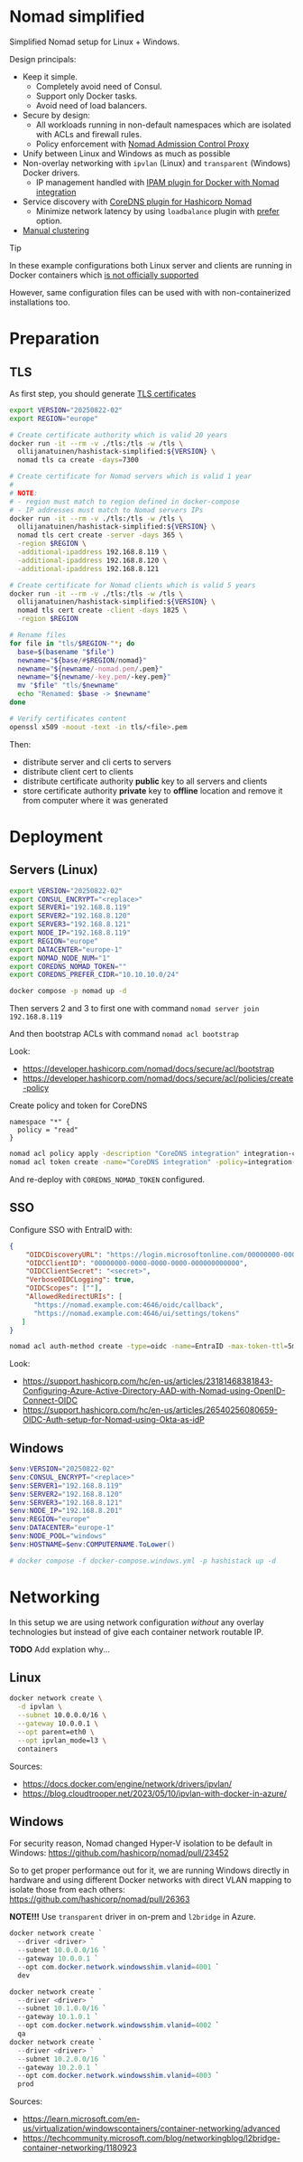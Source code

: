 # Nomad simplified
Simplified Nomad setup for Linux + Windows.

Design principals:
* Keep it simple.
  * Completely avoid need of Consul.
  * Support only Docker tasks.
  * Avoid need of load balancers.
* Secure by design:
  * All workloads running in non-default namespaces which are isolated with ACLs and firewall rules.
  * Policy enforcement with [Nomad Admission Control Proxy](https://github.com/mxab/nacp)
* Unify between Linux and Windows as much as possible
* Non-overlay networking with `ipvlan` (Linux) and `transparent` (Windows) Docker drivers.
  * IP management handled with [IPAM plugin for Docker with Nomad integration](/ipam-plugin)
* Service discovery with [CoreDNS plugin for Hashicorp Nomad](https://github.com/ituoga/coredns-nomad)
  * Minimize network latency by using `loadbalance` plugin with [prefer](https://github.com/coredns/coredns/pull/7433) option.
* [Manual clustering](https://developer.hashicorp.com/nomad/docs/deploy/clusters/connect-nodes#manual-clustering)

> [!TIP]
> In these example configurations both Linux server and clients are running in Docker containers which [is not officially supported](https://developer.hashicorp.com/nomad/docs/deploy/production/requirements#running-nomad-in-docker)
>
> However, same configuration files can be used with with non-containerized installations too.

# Preparation
## TLS
As first step, you should generate [TLS certificates](https://developer.hashicorp.com/nomad/docs/secure/traffic/tls)
```bash
export VERSION="20250822-02"
export REGION="europe"

# Create certificate authority which is valid 20 years
docker run -it --rm -v ./tls:/tls -w /tls \
  ollijanatuinen/hashistack-simplified:${VERSION} \
  nomad tls ca create -days=7300

# Create certificate for Nomad servers which is valid 1 year
#
# NOTE:
# - region must match to region defined in docker-compose
# - IP addresses must match to Nomad servers IPs
docker run -it --rm -v ./tls:/tls -w /tls \
  ollijanatuinen/hashistack-simplified:${VERSION} \
  nomad tls cert create -server -days 365 \
  -region $REGION \
  -additional-ipaddress 192.168.8.119 \
  -additional-ipaddress 192.168.8.120 \
  -additional-ipaddress 192.168.8.121

# Create certificate for Nomad clients which is valid 5 years
docker run -it --rm -v ./tls:/tls -w /tls \
  ollijanatuinen/hashistack-simplified:${VERSION} \
  nomad tls cert create -client -days 1825 \
  -region $REGION

# Rename files
for file in "tls/$REGION-"*; do
  base=$(basename "$file")
  newname="${base/#$REGION/nomad}"
  newname="${newname/-nomad.pem/.pem}"
  newname="${newname/-key.pem/-key.pem}"
  mv "$file" "tls/$newname"
  echo "Renamed: $base -> $newname"
done

# Verify certificates content
openssl x509 -noout -text -in tls/<file>.pem
```

Then:
* distribute server and cli certs to servers
* distribute client cert to clients
* distribute certificate authority **public** key to all servers and clients
* store certificate authority **private** key to **offline** location and remove it from computer where it was generated

# Deployment
## Servers (Linux)
```bash
export VERSION="20250822-02"
export CONSUL_ENCRYPT="<replace>"
export SERVER1="192.168.8.119"
export SERVER2="192.168.8.120"
export SERVER3="192.168.8.121"
export NODE_IP="192.168.8.119"
export REGION="europe"
export DATACENTER="europe-1"
export NOMAD_NODE_NUM="1"
export COREDNS_NOMAD_TOKEN=""
export COREDNS_PREFER_CIDR="10.10.10.0/24"

docker compose -p nomad up -d
```
Then servers 2 and 3 to first one with command `nomad server join 192.168.8.119`

And then bootstrap ACLs with command `nomad acl bootstrap`

Look:
* https://developer.hashicorp.com/nomad/docs/secure/acl/bootstrap
* https://developer.hashicorp.com/nomad/docs/secure/acl/policies/create-policy


Create policy and token for CoreDNS
```hcl
namespace "*" {
  policy = "read"
}
```

```bash
nomad acl policy apply -description "CoreDNS integration" integration-coredns read-all.hcl
nomad acl token create -name="CoreDNS integration" -policy=integration-coredns -type=client
```

And re-deploy with `COREDNS_NOMAD_TOKEN` configured.

## SSO
Configure SSO with EntraID with:
```json
{
    "OIDCDiscoveryURL": "https://login.microsoftonline.com/00000000-0000-0000-0000-000000000000/v2.0",
    "OIDCClientID": "00000000-0000-0000-0000-000000000000",
    "OIDCClientSecret": "<secret>",
    "VerboseOIDCLogging": true,
    "OIDCScopes": [""],
    "AllowedRedirectURIs": [
      "https://nomad.example.com:4646/oidc/callback",
      "https://nomad.example.com:4646/ui/settings/tokens"
   ]
}
```
```bash
nomad acl auth-method create -type=oidc -name=EntraID -max-token-ttl=5m -token-locality=local -config=@oidc.json
```

Look:
* https://support.hashicorp.com/hc/en-us/articles/23181468381843-Configuring-Azure-Active-Directory-AAD-with-Nomad-using-OpenID-Connect-OIDC
* https://support.hashicorp.com/hc/en-us/articles/26540256080659-OIDC-Auth-setup-for-Nomad-using-Okta-as-idP


## Windows
```powershell
$env:VERSION="20250822-02"
$env:CONSUL_ENCRYPT="<replace>"
$env:SERVER1="192.168.8.119"
$env:SERVER2="192.168.8.120"
$env:SERVER3="192.168.8.121"
$env:NODE_IP="192.168.8.201"
$env:REGION="europe"
$env:DATACENTER="europe-1"
$env:NODE_POOL="windows"
$env:HOSTNAME=$env:COMPUTERNAME.ToLower()

# docker compose -f docker-compose.windows.yml -p hashistack up -d
```

# Networking
In this setup we are using network configuration *without* any overlay technologies but instead of give each container network routable IP.

**TODO** Add explation why...

## Linux
```bash
docker network create \
  -d ipvlan \
  --subnet 10.0.0.0/16 \
  --gateway 10.0.0.1 \
  --opt parent=eth0 \
  --opt ipvlan_mode=l3 \
  containers
```

Sources:
* https://docs.docker.com/engine/network/drivers/ipvlan/
* https://blog.cloudtrooper.net/2023/05/10/ipvlan-with-docker-in-azure/


## Windows
For security reason, Nomad changed Hyper-V isolation to be default in Windows: https://github.com/hashicorp/nomad/pull/23452

So to get proper performance out for it, we are running Windows directly in hardware and using different Docker networks with direct VLAN mapping to isolate those from each others: https://github.com/hashicorp/nomad/pull/26363


**NOTE!!!** Use `transparent` driver in on-prem and `l2bridge` in Azure.

```powershell
docker network create `
  --driver <driver> `
  --subnet 10.0.0.0/16 `
  --gateway 10.0.0.1 `
  --opt com.docker.network.windowsshim.vlanid=4001 `
  dev

docker network create `
  --driver <driver> `
  --subnet 10.1.0.0/16 `
  --gateway 10.1.0.1 `
  --opt com.docker.network.windowsshim.vlanid=4002 `
  qa
docker network create `
  --driver <driver> `
  --subnet 10.2.0.0/16 `
  --gateway 10.2.0.1 `
  --opt com.docker.network.windowsshim.vlanid=4003 `
  prod
```

Sources:
* https://learn.microsoft.com/en-us/virtualization/windowscontainers/container-networking/advanced
* https://techcommunity.microsoft.com/blog/networkingblog/l2bridge-container-networking/1180923
